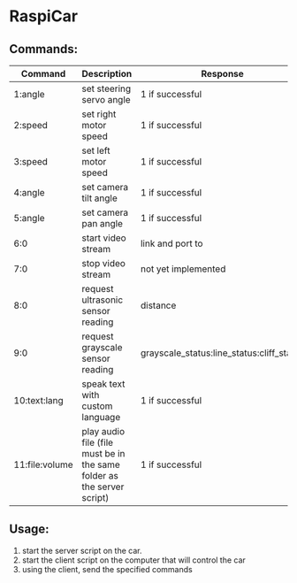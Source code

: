 # RaspiCar

## Commands:


| Command        | Description                                                            | Response                                      |
|----------------|------------------------------------------------------------------------|-----------------------------------------------|
| 1:angle        | set steering servo angle                                               | 1 if successful                               |
| 2:speed        | set right motor speed                                                  | 1 if successful                               |
| 3:speed        | set left motor speed                                                   | 1 if successful                               |
| 4:angle        | set camera tilt angle                                                  | 1 if successful                               |
| 5:angle        | set camera pan angle                                                   | 1 if successful                               |
| 6:0         | start video stream                                                        | link and port to |
| 7:0            | stop video stream                                                      | not yet implemented                               |
| 8:0            | request ultrasonic sensor reading                                      | distance                                      |
| 9:0            | request grayscale sensor reading                                       | grayscale_status:line_status:cliff_status     |
| 10:text:lang   | speak text with custom language                                        | 1 if successful                               |
| 11:file:volume | play audio file (file must be in the same folder as the server script) | 1 if successful                               |

## Usage:

1. start the server script on the car.
2. start the client script on the computer that will control the car
3. using the client, send the specified commands
